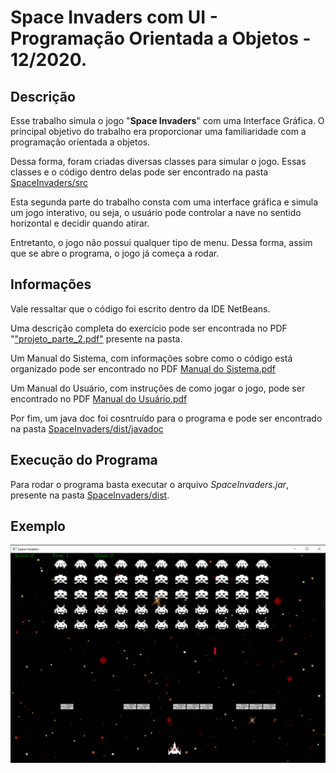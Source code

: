 # Space Invaders com UI - Programação Orientada a Objetos - 12/2020.
 
## Descrição
 
Esse trabalho simula o jogo "**Space Invaders**" com uma Interface Gráfica. O principal objetivo do trabalho era proporcionar uma familiaridade com a programação orientada a objetos.
 
Dessa forma, foram criadas diversas classes para simular o jogo. Essas classes e o código dentro delas pode ser encontrado na pasta [SpaceInvaders/src](https://github.com/mmussatto/EngComp/tree/master/POO/Projeto%202/SpaceInvaders/src)
 
Esta segunda parte do trabalho consta com uma interface gráfica e simula um jogo interativo, ou seja, o usuário pode controlar a nave no sentido horizontal e decidir quando atirar.
 
Entretanto, o jogo não possui qualquer tipo de menu. Dessa forma, assim que se abre o programa, o jogo já começa a rodar.
 
 
## Informações
 
Vale ressaltar que o código foi escrito dentro da IDE NetBeans.
 
Uma descrição completa do exercício pode ser encontrada no PDF "["projeto_parte_2.pdf"](https://github.com/mmussatto/EngComp/blob/master/POO/Projeto%202/projeto_parte2.pdf) presente na pasta.
 
Um Manual do Sistema, com informações sobre como o código está organizado pode ser encontrado no PDF [Manual do Sistema.pdf](https://github.com/mmussatto/EngComp/blob/master/POO/Projeto%202/Manual%20do%20Sistema.pdf)
 
Um Manual do Usuário, com instruções de como jogar o jogo, pode ser encontrado no PDF [Manual do Usuário.pdf](https://github.com/mmussatto/EngComp/blob/master/POO/Projeto%202/Manual%20do%20Usu%C3%A1rio.pdf)
 
Por fim, um java doc foi cosntruído para o programa e pode ser encontrado na pasta [SpaceInvaders/dist/javadoc](https://github.com/mmussatto/EngComp/tree/master/POO/Projeto%202/SpaceInvaders/dist/javadoc)
 
## Execução do Programa
 
Para rodar o programa basta executar o arquivo *SpaceInvaders.jar*, presente na pasta [SpaceInvaders/dist](https://github.com/mmussatto/EngComp/tree/master/POO/Projeto%202/SpaceInvaders/dist).
 
 
## Exemplo
 
![Exemplo do jogo rodando](https://github.com/mmussatto/EngComp/blob/master/POO/Projeto%202/Img/Exemplo.png)

